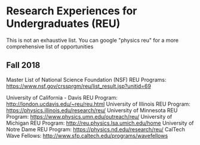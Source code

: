 # Research Experiences for Undergraduates (REU)

This is not an exhaustive list.  You can google "physics reu" for a more comprehensive list of opportunities

## Fall 2018

Master List of National Science Foundation (NSF) REU Programs: https://www.nsf.gov/crssprgm/reu/list_result.jsp?unitid=69

University of California - Davis REU Program: http://london.ucdavis.edu/~reu/reu.html
University of Illinois REU Program: <https://physics.illinois.edu/research/reu/>
University of Minnesota REU Program: https://www.physics.umn.edu/outreach/reu/
University of Michigan REU Program: http://reu.physics.lsa.umich.edu/home
University of Notre Dame REU Program: https://physics.nd.edu/research/reu/
CalTech Wave Fellows: http://www.sfp.caltech.edu/programs/wavefellows
